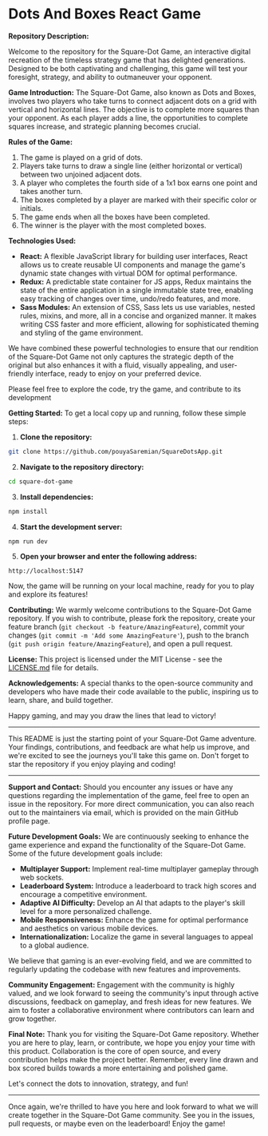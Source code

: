 # Dots And Boxes React Game

**Repository Description:**

Welcome to the repository for the Square-Dot Game, an interactive digital recreation of the timeless strategy game that has delighted generations. Designed to be both captivating and challenging, this game will test your foresight, strategy, and ability to outmaneuver your opponent.

**Game Introduction:**
The Square-Dot Game, also known as Dots and Boxes, involves two players who take turns to connect adjacent dots on a grid with vertical and horizontal lines. The objective is to complete more squares than your opponent. As each player adds a line, the opportunities to complete squares increase, and strategic planning becomes crucial.

**Rules of the Game:**
1. The game is played on a grid of dots.
2. Players take turns to draw a single line (either horizontal or vertical) between two unjoined adjacent dots.
3. A player who completes the fourth side of a 1x1 box earns one point and takes another turn.
4. The boxes completed by a player are marked with their specific color or initials.
5. The game ends when all the boxes have been completed.
6. The winner is the player with the most completed boxes.

**Technologies Used:**
- **React:** A flexible JavaScript library for building user interfaces, React allows us to create reusable UI components and manage the game's dynamic state changes with virtual DOM for optimal performance.
- **Redux:** A predictable state container for JS apps, Redux maintains the state of the entire application in a single immutable state tree, enabling easy tracking of changes over time, undo/redo features, and more.
- **Sass Modules:** An extension of CSS, Sass lets us use variables, nested rules, mixins, and more, all in a concise and organized manner. It makes writing CSS faster and more efficient, allowing for sophisticated theming and styling of the game environment.

We have combined these powerful technologies to ensure that our rendition of the Square-Dot Game not only captures the strategic depth of the original but also enhances it with a fluid, visually appealing, and user-friendly interface, ready to enjoy on your preferred device.

Please feel free to explore the code, try the game, and contribute to its development


**Getting Started:**
To get a local copy up and running, follow these simple steps:

1. **Clone the repository:**
```sh
git clone https://github.com/pouyaSaremian/SquareDotsApp.git
```

2. **Navigate to the repository directory:**
```sh
cd square-dot-game
```

3. **Install dependencies:**
```sh
npm install
```

4. **Start the development server:**
```sh
npm run dev
```

5. **Open your browser and enter the following address:**
```plaintext
http://localhost:5147
```

Now, the game will be running on your local machine, ready for you to play and explore its features!

**Contributing:**
We warmly welcome contributions to the Square-Dot Game repository. If you wish to contribute, please fork the repository, create your feature branch (`git checkout -b feature/AmazingFeature`), commit your changes (`git commit -m 'Add some AmazingFeature'`), push to the branch (`git push origin feature/AmazingFeature`), and open a pull request.

**License:**
This project is licensed under the MIT License - see the [LICENSE.md](LICENSE) file for details.

**Acknowledgements:**
A special thanks to the open-source community and developers who have made their code available to the public, inspiring us to learn, share, and build together.

Happy gaming, and may you draw the lines that lead to victory!

---

This README is just the starting point of your Square-Dot Game adventure. Your findings, contributions, and feedback are what help us improve, and we're excited to see the journeys you'll take this game on. Don't forget to star the repository if you enjoy playing and coding!



---

**Support and Contact:**
Should you encounter any issues or have any questions regarding the implementation of the game, feel free to open an issue in the repository. For more direct communication, you can also reach out to the maintainers via email, which is provided on the main GitHub profile page.

**Future Development Goals:**
We are continuously seeking to enhance the game experience and expand the functionality of the Square-Dot Game. Some of the future development goals include:

- **Multiplayer Support:** Implement real-time multiplayer gameplay through web sockets.
- **Leaderboard System:** Introduce a leaderboard to track high scores and encourage a competitive environment.
- **Adaptive AI Difficulty:** Develop an AI that adapts to the player's skill level for a more personalized challenge.
- **Mobile Responsiveness:** Enhance the game for optimal performance and aesthetics on various mobile devices.
- **Internationalization:** Localize the game in several languages to appeal to a global audience.

We believe that gaming is an ever-evolving field, and we are committed to regularly updating the codebase with new features and improvements.

**Community Engagement:**
Engagement with the community is highly valued, and we look forward to seeing the community's input through active discussions, feedback on gameplay, and fresh ideas for new features. We aim to foster a collaborative environment where contributors can learn and grow together.

**Final Note:**
Thank you for visiting the Square-Dot Game repository. Whether you are here to play, learn, or contribute, we hope you enjoy your time with this product. Collaboration is the core of open source, and every contribution helps make the project better. Remember, every line drawn and box scored builds towards a more entertaining and polished game.

Let's connect the dots to innovation, strategy, and fun!

---

Once again, we're thrilled to have you here and look forward to what we will create together in the Square-Dot Game community. See you in the issues, pull requests, or maybe even on the leaderboard! Enjoy the game!
